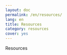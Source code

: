 ```yaml
---
layout: doc
permalink: /en/resources/ 
lang: en
title: Resources
category: resources
cover: yes
---
```

Resources